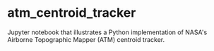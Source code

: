 # atm_centroid_tracker
Jupyter notebook that illustrates a Python implementation of NASA's Airborne Topographic Mapper (ATM) centroid tracker.
